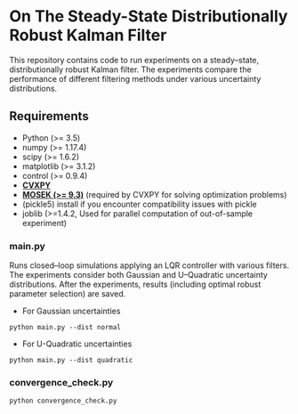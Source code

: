 On The Steady-State Distributionally Robust Kalman Filter
====================================================

This repository contains code to run experiments on a steady–state, distributionally robust Kalman filter. 
The experiments compare the performance of different filtering methods under various uncertainty distributions.

## Requirements
- Python (>= 3.5)
- numpy (>= 1.17.4)
- scipy (>= 1.6.2)
- matplotlib (>= 3.1.2)
- control (>= 0.9.4)
- **[CVXPY](https://www.cvxpy.org/)**
- **[MOSEK (>= 9.3)](https://www.mosek.com/)** (required by CVXPY for solving optimization problems)
- (pickle5) install if you encounter compatibility issues with pickle
- joblib (>=1.4.2, Used for parallel computation of out-of-sample experiment)

### main.py

Runs closed–loop simulations applying an LQR controller with various filters. The experiments consider both Gaussian and U–Quadratic uncertainty distributions. After the experiments, results (including optimal robust parameter selection) are saved.

- For Gaussian uncertainties

```
python main.py --dist normal
```

- For U-Quadratic uncertainties

```
python main.py --dist quadratic
```

### convergence_check.py

```
python convergence_check.py
```